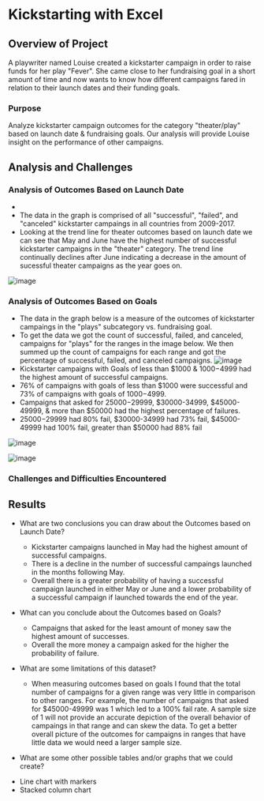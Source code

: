 # Kickstarting with Excel

## Overview of Project
A playwriter named Louise created a kickstarter campaign in order to raise funds for her play "Fever". She came close to her fundraising goal in a short amount of time and now wants to know how different campaigns fared in relation to their launch dates and their funding goals. 

### Purpose
Analyze kickstarter campaign outcomes for the category "theater/play" based on launch date & fundraising goals. Our analysis will provide Louise insight on the performance of other campaigns. 

## Analysis and Challenges

### Analysis of Outcomes Based on Launch Date
* 
* The data in the graph is comprised of all "successful", "failed", and "canceled" kickstarter campaings in all countries from 2009-2017. 
* Looking at the trend line for theater outcomes based on launch date we can see that May and June have the highest number of successful kickstarter campaigns in the "theater" category. The trend line continually declines after June indicating a decrease in the amount of sucessful theater campaigns as the year goes on.

![image](https://user-images.githubusercontent.com/67936161/87866858-669c6380-c93b-11ea-8138-39ecd261c39a.png)

### Analysis of Outcomes Based on Goals
* The data in the graph below is a measure of the outcomes of kickstarter campaings in the "plays" subcategory vs. fundraising goal.
* To get the data we got the count of successful, failed, and canceled, campaigns for "plays" for the ranges in the image below. We then summed up the count of campaigns for each range and got the percentage of successful, failed, and canceled campaigns. 
![image](https://user-images.githubusercontent.com/67936161/87868278-175d2f80-c949-11ea-8413-ea50c53ec756.png)
* Kickstarter campaigns with Goals of less than $1000 & $1000-$4999 had the highest amount of successful campaigns. 
* 76% of campaigns with goals of less than $1000 were successful and 73% of campaigns with goals of $1000-$4999. 
* Campaigns that asked for $25000-$29999, $30000-34999, $45000-49999, & more than $50000 had the highest percentage of failures.
* $25000-$29999 had 80% fail, $30000-34999 had 73% fail, $45000-49999 had 100% fail, greater than $50000 had 88% fail

![image](https://user-images.githubusercontent.com/67936161/87868383-e6312f00-c949-11ea-85f2-f9c272932e22.png)

![image](https://user-images.githubusercontent.com/67936161/87868397-fcd78600-c949-11ea-845f-8aa4b3107e93.png)

### Challenges and Difficulties Encountered

## Results

- What are two conclusions you can draw about the Outcomes based on Launch Date?
  * Kickstarter campaigns launched in May had the highest amount of successful campaigns. 
  * There is a decline in the number of successful campaings launched in the months following May. 
  * Overall there is a greater probability of having a successful campaign launched in either May or June and a lower probability of a successful campaign if launched towards the end of the year.

- What can you conclude about the Outcomes based on Goals?
  * Campaigns that asked for the least amount of money saw the highest amount of successes. 
  * Overall the more money a campaign asked for the higher the probability of failure.

- What are some limitations of this dataset?
  * When measuring outcomes based on goals I found that the total number of campaigns for a given range was very little in comparison to other ranges. For example, the number of campaigns that asked for $45000-49999 was 1 which led to a 100% fail rate. A sample size of 1 will not provide an accurate depiction of the overall behavior of campaings in that range and can skew the data. To get a better overall picture of the outcomes for campaigns in ranges that have little data we would need a larger sample size.

- What are some other possible tables and/or graphs that we could create?
 * Line chart with markers
 * Stacked column chart
